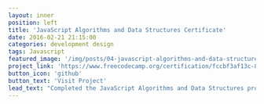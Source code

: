 ```yaml
---
layout: inner
position: left
title: 'JavaScript Algorithms and Data Structures Certificate'
date: 2016-02-21 21:15:00
categories: development design
tags: Javascript
featured_image: '/img/posts/04-javascript-algorithms-and-data-structures-1330x860.png'
project_link: 'https://www.freecodecamp.org/certification/fccbf3af13c-89f3-4361-be64-563af64a1983/javascript-algorithms-and-data-structures-v8'
button_icon: 'github'
button_text: 'Visit Project'
lead_text: "Completed the JavaScript Algorithms and Data Structures program from FreeCodeCamp."
---
```

